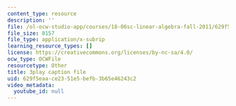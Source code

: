 ```yaml
---
content_type: resource
description: ''
file: /ol-ocw-studio-app/courses/18-06sc-linear-algebra-fall-2011/629f5eaace2351e5befb3b65e46243c2_KUuxdk_V7To.vtt
file_size: 8157
file_type: application/x-subrip
learning_resource_types: []
license: https://creativecommons.org/licenses/by-nc-sa/4.0/
ocw_type: OCWFile
resourcetype: Other
title: 3play caption file
uid: 629f5eaa-ce23-51e5-befb-3b65e46243c2
video_metadata:
  youtube_id: null
---
```

